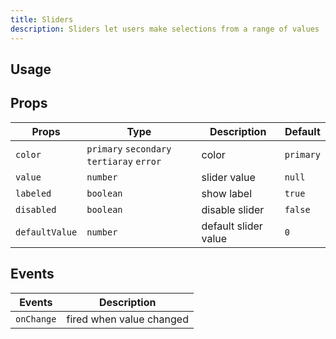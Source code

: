 ```yaml
---
title: Sliders
description: Sliders let users make selections from a range of values
---
```


## Usage

<usage></usage>

## Props

| Props          | Type                                      | Description          | Default   |
| -------------- | ----------------------------------------- | -------------------- | --------- |
| `color`        | `primary` `secondary` `tertiaray` `error` | color                | `primary` |
| `value`        | `number`                                  | slider value         | `null`    |
| `labeled `     | `boolean`                                 | show label           | `true`    |
| `disabled`     | `boolean`                                 | disable slider       | `false`   |
| `defaultValue` | `number`                                  | default slider value | `0`       |

## Events

| Events     | Description              |
| ---------- | ------------------------ |
| `onChange` | fired when value changed |
